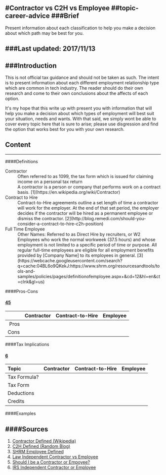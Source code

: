 #Contractor vs C2H vs Employee
##topic-career-advice
###Brief
---
Present information about each classification to help you make a decision about which path may be best for you.

###Last updated: 2017/11/13
---
###Introduction
---
This is not official tax guidance and should not be taken as such. The intent is to present information about each different employment relationship type which are common in tech industry. The reader should do their own research and come to their own conclusions about the affects of each option.

It's my hope that this write up with present you with information that will help you make a decision about which types of employment will best suit your situation, needs and wants. With that said, we simply wont be able to cover every topic here that is sure to arise; please use disgression and find the option that works best for you with your own research.

## Content
---
####Definitions
<dl>
    <dt>Contractor</dt>
    <dd>Often referred to as 1099, the tax form which is issued for claiming income on a personal tax return</dd>
    <dd>A contractor is a person or company that performs work on a contract basis. [1](https://en.wikipedia.org/wiki/Contractor)</dd>
    <dt>Contract to Hire</dt>
    <dd>Contract-to-Hire agreements outline a set length of time a contractor will work for the employer. At the end of that set period, the employer decides if the contractor will be hired as a permanent employee or dismiss the contractor. [2](http://blog.remedi.com/should-you-consider-a-contract-to-hire-c2h-position)</dd>
    <dt>Full Time Employee</dt>
    <dd>Other Names: Referred to as Direct Hire by recruiters, or W2</dd>
    <dd>Employees who work the normal workweek (37.5 hours) and whose employment is not limited to a specific period of time or purpose. All regular full-time employees are eligible for all employment benefits provided by [Company Name] to its employees in general. [3](https://webcache.googleusercontent.com/search?q=cache:04BL6o9QKekJ:https://www.shrm.org/resourcesandtools/tools-and-samples/policies/pages/definitionofemployee.aspx+&cd=12&hl=en&ct=clnk&gl=us)</dd>
</dl>

####Pros-Cons
#### [4](http://employment.findlaw.com/hiring-process/being-an-independent-contractor-vs-employee.html)[5](https://www.forbes.com/sites/steveparrish/2013/12/16/should-i-be-an-employee-or-an-independent-contractor/#3bccca06138c)
|             | Contractor      | Contract-to-Hire | Employee    |    
|------------:|:---------------:|:----------------:|:------------:
| Pros |    |    |    |
| Cons |    |    |    |

####Tax Implications
#### [6](https://www.irs.gov/businesses/small-businesses-self-employed/independent-contractor-self-employed-or-employee)
|Topic        | Contractor      | Contract-to-Hire | Employee    |    
|:------------|:---------------:|:----------------:|:------------:
|Tax Formula?  |    |    |    |
|Tax Form |    |    |    |
|Deductions  |    |    |    |
|Credits |    |    |    |

####Examples

####Sources
---
1. [Contractor Defined (Wikipedia)](https://en.wikipedia.org/wiki/Contractor)
2. [C2H Defined (Random Blog)](http://blog.remedi.com/should-you-consider-a-contract-to-hire-c2h-position)
3. [SHRM Employee Defined](https://webcache.googleusercontent.com/search?q=cache:04BL6o9QKekJ:https://www.shrm.org/resourcesandtools/tools-and-samples/policies/pages/definitionofemployee.aspx+&cd=12&hl=en&ct=clnk&gl=us)
4. [Law Independent Contractor vs Employee](http://employment.findlaw.com/hiring-process/being-an-independent-contractor-vs-employee.html)
5. [Should I be a Contractor or Empoyee?](https://www.forbes.com/sites/steveparrish/2013/12/16/should-i-be-an-employee-or-an-independent-contractor/#3bccca06138c)
6. [IRS Independent Contractor or Employee](https://www.irs.gov/businesses/small-businesses-self-employed/independent-contractor-self-employed-or-employee)